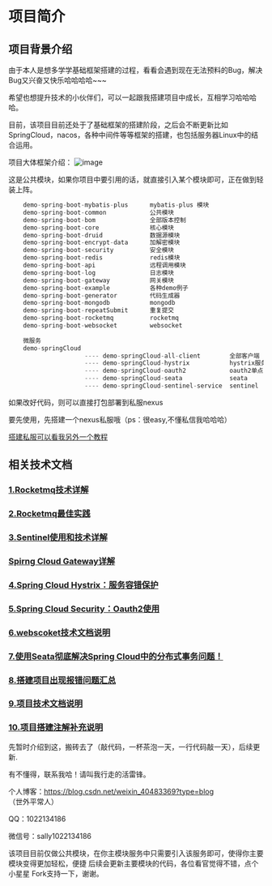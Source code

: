 # 项目简介

## 项目背景介绍

由于本人是想多学学基础框架搭建的过程，看看会遇到现在无法预料的Bug，解决Bug又兴奋又快乐哈哈哈哈~~~

希望也想提升技术的小伙伴们，可以一起跟我搭建项目中成长，互相学习哈哈哈哈。

目前，该项目目前还处于了基础框架的搭建阶段，之后会不断更新比如SpringCloud，nacos，各种中间件等等框架的搭建，也包括服务器Linux中的结合运用。



项目大体框架介绍：
![image](https://user-images.githubusercontent.com/76513734/212838705-fc34009c-bd80-421a-b96c-a2cc7ee38a16.png)





这是公共模块，如果你项目中要引用的话，就直接引入某个模块即可，正在做到轻装上阵。



```java
    demo-spring-boot-mybatis-plus      mybatis-plus 模块
    demo-spring-boot-common            公共模块
    demo-spring-boot-bom               全部版本控制
    demo-spring-boot-core              核心模块
    demo-spring-boot-druid             数据源模块
    demo-spring-boot-encrypt-data      加解密模块     
    demo-spring-boot-security          安全模块
    demo-spring-boot-redis             redis模块
    demo-spring-boot-api               远程调用模块
    demo-spring-boot-log               日志模块 
    demo-spring-boot-gateway           网关模块
    demo-spring-boot-example           各种demo例子
    demo-spring-boot-generator         代码生成器
    demo-spring-boot-mongodb           mongodb
    demo-spring-boot-repeatSubmit      重复提交
    demo-spring-boot-rocketmq          rocketmq
    demo-spring-boot-websocket         websocket
    
    微服务
    demo-springCloud
                     ---- demo-springCloud-all-client        全部客户端
                     ---- demo-springCloud-hystrix           hystrix服务熔断
                     ---- demo-springCloud-oauth2            oauth2单点登录
                     ---- demo-springCloud-seata             seata 
                     ---- demo-springCloud-sentinel-service  sentinel
```

如果改好代码，则可以直接打包部署到私服nexus

要先使用，先搭建一个nexus私服哦（ps：很easy,不懂私信我哈哈哈）

[搭建私服可以看我另外一个教程](https://blog.csdn.net/weixin_40483369/article/details/123794145)

## 相关技术文档

### [1.Rocketmq技术详解](https://github.com/hongjiatao/spring-boot-anyDemo/wiki/Rocketmq%E6%8A%80%E6%9C%AF%E8%AF%A6%E8%A7%A3)

### [2.Rocketmq最佳实践](https://github.com/hongjiatao/spring-boot-anyDemo/wiki/Rocketmq%E6%9C%80%E4%BD%B3%E5%AE%9E%E8%B7%B5)

### [3.Sentinel使用和技术详解](https://github.com/hongjiatao/spring-boot-anyDemo/wiki/Sentinel%E4%BD%BF%E7%94%A8%E5%92%8C%E6%8A%80%E6%9C%AF%E8%AF%A6%E8%A7%A3)

### [Spirng Cloud Gateway详解](https://github.com/hongjiatao/spring-boot-anyDemo/wiki/Spirng-Cloud-Gateway%E8%AF%A6%E8%A7%A3)

### [4.Spring Cloud Hystrix：服务容错保护](https://github.com/hongjiatao/spring-boot-anyDemo/wiki/Spring-Cloud-Hystrix%EF%BC%9A%E6%9C%8D%E5%8A%A1%E5%AE%B9%E9%94%99%E4%BF%9D%E6%8A%A4)

### [5.Spring Cloud Security：Oauth2使用](https://github.com/hongjiatao/spring-boot-anyDemo/wiki/Spring-Cloud-Security%EF%BC%9AOauth2%E4%BD%BF%E7%94%A8)

### [6.webscoket技术文档说明](https://github.com/hongjiatao/spring-boot-anyDemo/wiki/webscoket%E6%8A%80%E6%9C%AF%E6%96%87%E6%A1%A3%E8%AF%B4%E6%98%8E)

### [7.使用Seata彻底解决Spring Cloud中的分布式事务问题！](https://github.com/hongjiatao/spring-boot-anyDemo/wiki/%E4%BD%BF%E7%94%A8Seata%E5%BD%BB%E5%BA%95%E8%A7%A3%E5%86%B3Spring-Cloud%E4%B8%AD%E7%9A%84%E5%88%86%E5%B8%83%E5%BC%8F%E4%BA%8B%E5%8A%A1%E9%97%AE%E9%A2%98%EF%BC%81)

### [8.搭建项目出现报错问题汇总](https://github.com/hongjiatao/spring-boot-anyDemo/wiki/%E6%90%AD%E5%BB%BA%E9%A1%B9%E7%9B%AE%E5%87%BA%E7%8E%B0%E6%8A%A5%E9%94%99%E9%97%AE%E9%A2%98%E6%B1%87%E6%80%BB)

### [9.项目技术文档说明](https://github.com/hongjiatao/spring-boot-anyDemo/wiki/%E9%A1%B9%E7%9B%AE%E6%8A%80%E6%9C%AF%E6%96%87%E6%A1%A3%E8%AF%B4%E6%98%8E)

### [10.项目搭建注解补充说明](https://github.com/hongjiatao/spring-boot-anyDemo/wiki/%E9%A1%B9%E7%9B%AE%E6%90%AD%E5%BB%BA%E6%B3%A8%E8%A7%A3%E8%A1%A5%E5%85%85%E8%AF%B4%E6%98%8E)





先暂时介绍到这，搬砖去了（敲代码，一杯茶泡一天，一行代码敲一天），后续更新.



有不懂得，联系我哈！请叫我行走的活雷锋。

个人博客：https://blog.csdn.net/weixin_40483369?type=blog    （世外平常人）

QQ：1022134186

微信号：sally1022134186

该项目目前仅做公共模块，在你主模块服务中只需要引入该服务即可，使得你主要模块变得更加轻松，便捷
后续会更新主要模块的代码，各位看官觉得不错，点个小星星 Fork支持一下，谢谢。

